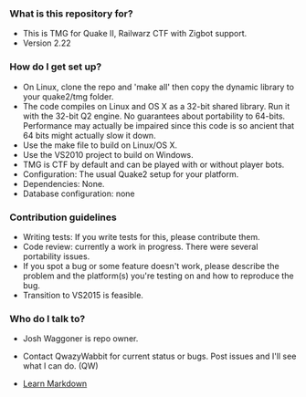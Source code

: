 ### What is this repository for? ###

* This is TMG for Quake II, Railwarz CTF with Zigbot support.
* Version 2.22

### How do I get set up? ###

* On Linux, clone the repo and 'make all' then copy the dynamic library to your quake2/tmg folder. 
* The code compiles on Linux and OS X as a 32-bit shared library. Run it with the 32-bit Q2 engine. No guarantees about portability to 64-bits. Performance may actually be impaired since this code is so ancient that 64 bits might actually slow it down.
* Use the make file to build on Linux/OS X.
* Use the VS2010 project to build on Windows.
* TMG is CTF by default and can be played with or without player bots.
* Configuration: The usual Quake2 setup for your platform.
* Dependencies: None.
* Database configuration: none

### Contribution guidelines ###

* Writing tests: If you write tests for this, please contribute them. 
* Code review: currently a work in progress. There were several portability issues.
* If you spot a bug or some feature doesn't work, please describe the problem and the platform(s) you're testing on and how to reproduce the bug.
* Transition to VS2015 is feasible. 

### Who do I talk to? ###

* Josh Waggoner is repo owner. 
* Contact QwazyWabbit for current status or bugs. Post issues and I'll see what I can do. (QW)

* [Learn Markdown](https://bitbucket.org/tutorials/markdowndemo)